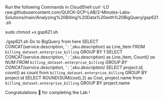 Run the following Commands in CloudShell
curl -LO raw.githubusercontent.com/QUICK-GCP-LAB/2-Minutes-Labs-Solutions/main/Analyzing%20Billing%20Data%20with%20BigQuery/gsp621.sh

sudo chmod +x gsp621.sh

./gsp621.sh
Go to BigQuery from here
SELECT CONCAT(service.description, ' : ',sku.description) as Line_Item FROM `billing_dataset.enterprise_billing` GROUP BY 1
SELECT CONCAT(service.description, ' : ',sku.description) as Line_Item, Count(*) as NUM FROM `billing_dataset.enterprise_billing` GROUP BY CONCAT(service.description, ' : ',sku.description)
SELECT project.id, count(*) as count from `billing_dataset.enterprise_billing` GROUP BY project.id
SELECT ROUND(SUM(cost),2) as Cost, project.name from `billing_dataset.enterprise_billing` GROUP BY project.name

Congratulations 🎉 for completing the Lab !